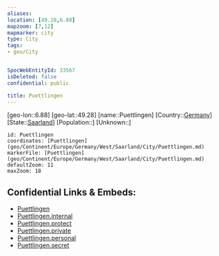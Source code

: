 ```yaml
---
aliases: 
location: [49.28,6.88]
mapzoom: [7,12] 
mapmarker: city 
type: City
tags:
- geo/City


SpocWebEntityId: 33567
isDeleted: false
confidential: public

title: Puettlingen
---
```

[geo-lon::6.88]
[geo-lat::49.28]
[name::Puettlingen]
[Country::[Germany](geo/Continent/Europe/Germany.md)]
[State::[Saarland](geo/Continent/Europe/Germany/Saarland.md)]
[Population::]
[Unknown::]


```leaflet
id: Puettlingen
coordinates: [Puettlingen](geo/Continent/Europe/Germany/West/Saarland/City/Puettlingen.md)
markerFile: [Puettlingen](geo/Continent/Europe/Germany/West/Saarland/City/Puettlingen.md)
defaultZoom: 11 
maxZoom: 18
```


## Confidential Links & Embeds: 
- [Puettlingen](../../../../../../../../_public/geo/Continent/Europe/Germany/West/Saarland/City/Puettlingen.md) 
- [Puettlingen.internal](../../../../../../../../_internal/geo/Continent/Europe/Germany/West/Saarland/City/Puettlingen.internal.md) 
- [Puettlingen.protect](../../../../../../../../_protect/geo/Continent/Europe/Germany/West/Saarland/City/Puettlingen.protect.md) 
- [Puettlingen.private](../../../../../../../../_private/geo/Continent/Europe/Germany/West/Saarland/City/Puettlingen.private.md) 
- [Puettlingen.personal](../../../../../../../../_personal/geo/Continent/Europe/Germany/West/Saarland/City/Puettlingen.personal.md) 
- [Puettlingen.secret](../../../../../../../../_secret/geo/Continent/Europe/Germany/West/Saarland/City/Puettlingen.secret.md) 
